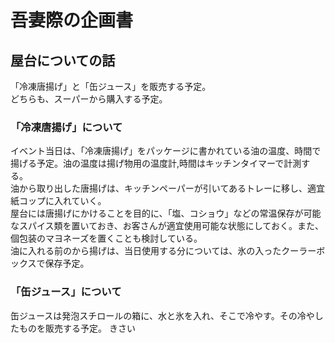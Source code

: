 # 吾妻際の企画書
## 屋台についての話
「冷凍唐揚げ」と「缶ジュース」を販売する予定。\
どちらも、スーパーから購入する予定。
### 「冷凍唐揚げ」について
イベント当日は、「冷凍唐揚げ」をパッケージに書かれている油の温度、時間で揚げる予定。油の温度は揚げ物用の温度計,時間はキッチンタイマーで計測する。\
油から取り出した唐揚げは、キッチンペーパーが引いてあるトレーに移し、適宜紙コップに入れていく。\
屋台には唐揚げにかけることを目的に、「塩、コショウ」などの常温保存が可能なスパイス類を置いておき、お客さんが適宜使用可能な状態にしておく。また、個包装のマヨネーズを置くことも検討している。\
油に入れる前のから揚げは、当日使用する分については、氷の入ったクーラーボックスで保存予定。
### 「缶ジュース」について
缶ジュースは発泡スチロールの箱に、水と氷を入れ、そこで冷やす。その冷やしたものを販売する予定。
きさい
